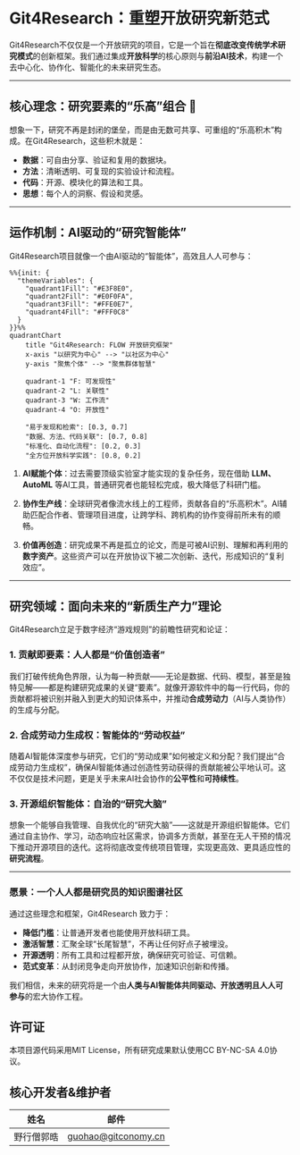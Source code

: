 # Git4Research：重塑开放研究新范式

Git4Research不仅仅是一个开放研究的项目，它是一个旨在**彻底改变传统学术研究模式**的创新框架。我们通过集成**开放科学**的核心原则与**前沿AI技术**，构建一个去中心化、协作化、智能化的未来研究生态。

---

## **核心理念：研究要素的“乐高”组合** 🧩

想象一下，研究不再是封闭的堡垒，而是由无数可共享、可重组的“乐高积木”构成。在Git4Research，这些积木就是：

* **数据**：可自由分享、验证和复用的数据块。
* **方法**：清晰透明、可复现的实验设计和流程。
* **代码**：开源、模块化的算法和工具。
* **思想**：每个人的洞察、假设和灵感。

---

## **运作机制：AI驱动的“研究智能体”**

Git4Research项目就像一个由AI驱动的“智能体”，高效且人人可参与：

```mermaid
%%{init: {
  "themeVariables": {
    "quadrant1Fill": "#E3F8E0",
    "quadrant2Fill": "#E0F0FA",
    "quadrant3Fill": "#FFE0E7",
    "quadrant4Fill": "#FFF0C8"
  }
}}%%
quadrantChart
    title "Git4Research: FLOW 开放研究框架"
    x-axis "以研究为中心" --> "以社区为中心"
    y-axis "聚焦个体" --> "聚焦群体智慧"

    quadrant-1 "F: 可发现性"
    quadrant-2 "L: 关联性"
    quadrant-3 "W: 工作流"
    quadrant-4 "O: 开放性"

    "易于发现和检索": [0.3, 0.7]
    "数据、方法、代码关联": [0.7, 0.8]
    "标准化、自动化流程": [0.2, 0.3]
    "全方位开放科学实践": [0.8, 0.2]
```

1.  **AI赋能个体**：过去需要顶级实验室才能实现的复杂任务，现在借助 **LLM、AutoML** 等AI工具，普通研究者也能轻松完成，极大降低了科研门槛。

2.  **协作生产线**：全球研究者像流水线上的工程师，贡献各自的“乐高积木”。AI辅助匹配合作者、管理项目进度，让跨学科、跨机构的协作变得前所未有的顺畅。

3.  **价值再创造**：研究成果不再是孤立的论文，而是可被AI识别、理解和再利用的**数字资产**。这些资产可以在开放协议下被二次创新、迭代，形成知识的“复利效应”。

---

## **研究领域：面向未来的“新质生产力”理论** ️

Git4Research立足于数字经济“游戏规则”的前瞻性研究和论证：

### 1. **贡献即要素：人人都是“价值创造者”**
我们打破传统角色界限，认为每一种贡献——无论是数据、代码、模型，甚至是独特见解——都是构建研究成果的关键“要素”。就像开源软件中的每一行代码，你的贡献都将被识别并融入到更大的知识体系中，并推动**合成劳动力**（AI与人类协作）的生成与分配。

### 2. **合成劳动力生成权：智能体的“劳动权益”**
随着AI智能体深度参与研究，它们的“劳动成果”如何被定义和分配？我们提出“合成劳动力生成权”，确保AI智能体通过创造性劳动获得的贡献能被公平地认可。这不仅仅是技术问题，更是关乎未来AI社会协作的**公平性**和**可持续性**。

### 3. **开源组织智能体：自治的“研究大脑”**
想象一个能够自我管理、自我优化的“研究大脑”——这就是开源组织智能体。它们通过自主协作、学习，动态响应社区需求，协调多方贡献，甚至在无人干预的情况下推动开源项目的迭代。这将彻底改变传统项目管理，实现更高效、更具适应性的**研究流程**。

---

### **愿景：一个人人都是研究员的知识图谱社区**

通过这些理念和框架，Git4Research 致力于：

* **降低门槛**：让普通开发者也能使用开放科研工具。
* **激活智慧**：汇聚全球“长尾智慧”，不再让任何好点子被埋没。
* **开源透明**：所有工具和过程都开放，确保研究可验证、可信赖。
* **范式变革**：从封闭竞争走向开放协作，加速知识创新和传播。

我们相信，未来的研究将是一个由**人类与AI智能体共同驱动、开放透明且人人可参与**的宏大协作工程。

## 许可证

本项目源代码采用MIT License，所有研究成果默认使用CC BY-NC-SA 4.0协议。

## 核心开发者&维护者

|姓名|邮件|
|---|---|
|野行僧郭晧|[guohao@gitconomy.cn](mailto:guohao@gitconomy.org)|
